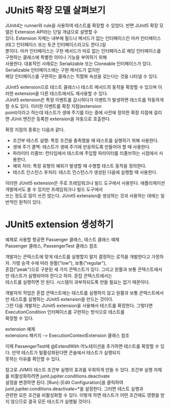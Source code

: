 # **JUnit5 확장 모델 살펴보기**  
JUnit4는 runner와 rule을 사용하여 테스트를 확장할 수 있었다. 반면 JUnit5 확장 모델은 Extension API라는 단일 개념으로 설명할 수  
있다. Extension 자체는 내부에 필드나 메서드가 없는 인터페이스인 마커 인터페이스(태그 인터페이스 또는 토큰 인터페이스라고도 한다.)일  
뿐이다. 마커 인터페이스는 구현 메서드가 따로 없는 인터페이스로 해당 인터페이스를 구현하는 클래스에 특별한 의미나 기능을 부여하기 위해  
사용한다. 대표적인 사례로는 Serializable 또는 Cloneable 인터페이스가 있다. Serializable 인터페이스에는 구현 메서드가 없지만  
해당 인터페이스를 구현하는 클래스는 직렬화 속성을 갖는다는 것을 나타낼 수 있다.  
  
JUnit5 extension으로 테스트 클래스나 테스트 메서드의 동작을 확장할 수 있으며 이러한 extension을 다른 테스트에서도 재사용할 수 있다.  
JUnit5 extension은 특정 이벤트를 감시하다가 이벤트가 발생하면 테스트를 작동하게 할 수도 있다. 이러한 이벤트를 확장 지점(extension  
point)이라고 하는데 테스트가 생애 주기를 타는 중에 사전에 정의한 확장 지점에 걸리면 JUnit 엔진은 등록한 extension을 자동으로 호출한다.  
  
확장 지점의 종류는 다음과 같다.  
- 조건부 테스트 실행: 특정 조건을 충족했을 때 테스트를 실행하기 위해 사용한다.  
- 생애 주기 콜백: 테스트가 생애 주기에 반응하도록 만들어야 할 때 사용한다.  
- 파라미터 리졸브: 런타임에서 테스트에 주입할 파라미터를 리졸브하는 시점에서 사용한다.  
- 예외 처리: 특정 유형의 예외가 발생할 때 수행할 테스트 동작을 정의한다.  
- 테스트 인스턴스 후처리: 테스트 인스턴스가 생성된 다음에 실행할 때 사용한다.  
  
이러한 JUnit5 extension은 주로 프레임워크나 빌드 도구에서 사용한다. 애플리케이션 개발에서도 쓸 수 있지만 프레임워크나 빌드 도구에서  
쓰는 정도로 많이 쓰진 않는다. JUnit5 extension을 생성하는 것과 사용하는 데에는 일반적인 원칙이 있다.  
  
# **JUnit5 extension 생성하기**  
예제로 사용할 항공편 Passenger 클래스, 테스트 클래스 예제  
Passenger 클래스, PassengerTest 클래스 참조  
  
개발자는 콘텍스트에 맞게 테스트를 실행할지 말지 결정하는 로직을 개발한다고 가정하자. 가령 승객 수에 따라 원활("low"), 보통("regular"),  
혼잡("peak")으로 구분된 세 가지 콘텍스트가 있다. 그리고 원활과 보통 콘텍스트에서만 테스트가 실행되어야 한다고 하자. 혼잡 콘텍스트에서는  
테스트를 실행하면 안 된다. 시스템이 과부하되도록 만들 필요는 없기 때문이다.  
  
개발자의 작업은 혼잡 콘텍스트에는 테스트를 실행하지 않고 원활과 보통 콘텍스트에서만 테스트를 실행하는 JUnit5 extension을 만드는 것이다.  
그런 다음 개발자는 JUnit5 extension을 사용해서 테스트를 확장한다. 그렇다면 ExecutionCondition 인터페이스를 구현하는 방식으로 테스트를  
확장할 수 있다.  
  
extension 예제  
extensions 패키지 -> ExecutionContextExtension 클래스 참조  
  
이제 PassengerTest에 @ExtendWith 어노테이션을 추가하면 테스트를 확장할 수 있다. 만약 테스트가 빌활성화된다면 콘솔에서 테스트가 실행되지  
못하는 이유를 확인할 수 있다.  
  
참고로 JVM이 테스트 조건부 실행의 효과를 우회하게 만들 수 있다. 조건부 실행 자체를 비활성화하려면 junit.jupiter.conditions.deactivate  
설정을 변경하면 된다. [Run]-[Edit Configuration]을 클릭하여 junit.jupiter.conditions.deactivate=*을 설정한다. 그러면 테스트 실행과  
관련한 모든 조건을 비활성화할 수 있다. 이렇게 하면 테스트가 어떤 조건에도 영향을 받지 않으므로 결국 모든 테스트가 실행될 것이다.  
  
